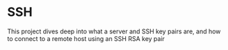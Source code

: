 # SSH

This project dives deep into what a server and SSH key pairs are, and how to connect to a remote host using an SSH RSA key pair
